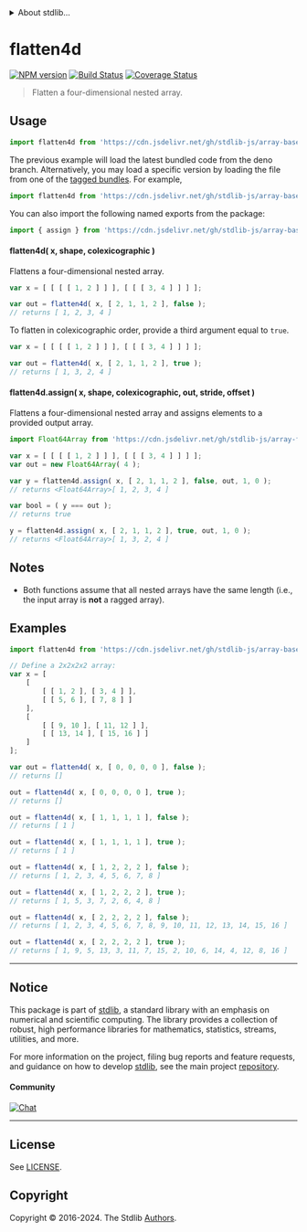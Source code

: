 <!--

@license Apache-2.0

Copyright (c) 2023 The Stdlib Authors.

Licensed under the Apache License, Version 2.0 (the "License");
you may not use this file except in compliance with the License.
You may obtain a copy of the License at

   http://www.apache.org/licenses/LICENSE-2.0

Unless required by applicable law or agreed to in writing, software
distributed under the License is distributed on an "AS IS" BASIS,
WITHOUT WARRANTIES OR CONDITIONS OF ANY KIND, either express or implied.
See the License for the specific language governing permissions and
limitations under the License.

-->


<details>
  <summary>
    About stdlib...
  </summary>
  <p>We believe in a future in which the web is a preferred environment for numerical computation. To help realize this future, we've built stdlib. stdlib is a standard library, with an emphasis on numerical and scientific computation, written in JavaScript (and C) for execution in browsers and in Node.js.</p>
  <p>The library is fully decomposable, being architected in such a way that you can swap out and mix and match APIs and functionality to cater to your exact preferences and use cases.</p>
  <p>When you use stdlib, you can be absolutely certain that you are using the most thorough, rigorous, well-written, studied, documented, tested, measured, and high-quality code out there.</p>
  <p>To join us in bringing numerical computing to the web, get started by checking us out on <a href="https://github.com/stdlib-js/stdlib">GitHub</a>, and please consider <a href="https://opencollective.com/stdlib">financially supporting stdlib</a>. We greatly appreciate your continued support!</p>
</details>

# flatten4d

[![NPM version][npm-image]][npm-url] [![Build Status][test-image]][test-url] [![Coverage Status][coverage-image]][coverage-url] <!-- [![dependencies][dependencies-image]][dependencies-url] -->

> Flatten a four-dimensional nested array.



<section class="usage">

## Usage

```javascript
import flatten4d from 'https://cdn.jsdelivr.net/gh/stdlib-js/array-base-flatten4d@deno/mod.js';
```
The previous example will load the latest bundled code from the deno branch. Alternatively, you may load a specific version by loading the file from one of the [tagged bundles](https://github.com/stdlib-js/array-base-flatten4d/tags). For example,

```javascript
import flatten4d from 'https://cdn.jsdelivr.net/gh/stdlib-js/array-base-flatten4d@v0.2.0-deno/mod.js';
```

You can also import the following named exports from the package:

```javascript
import { assign } from 'https://cdn.jsdelivr.net/gh/stdlib-js/array-base-flatten4d@deno/mod.js';
```

#### flatten4d( x, shape, colexicographic )

Flattens a four-dimensional nested array.

```javascript
var x = [ [ [ [ 1, 2 ] ] ], [ [ [ 3, 4 ] ] ] ];

var out = flatten4d( x, [ 2, 1, 1, 2 ], false );
// returns [ 1, 2, 3, 4 ]
```

To flatten in colexicographic order, provide a third argument equal to `true`.

```javascript
var x = [ [ [ [ 1, 2 ] ] ], [ [ [ 3, 4 ] ] ] ];

var out = flatten4d( x, [ 2, 1, 1, 2 ], true );
// returns [ 1, 3, 2, 4 ]
```

#### flatten4d.assign( x, shape, colexicographic, out, stride, offset )

Flattens a four-dimensional nested array and assigns elements to a provided output array.

```javascript
import Float64Array from 'https://cdn.jsdelivr.net/gh/stdlib-js/array-float64@deno/mod.js';

var x = [ [ [ [ 1, 2 ] ] ], [ [ [ 3, 4 ] ] ] ];
var out = new Float64Array( 4 );

var y = flatten4d.assign( x, [ 2, 1, 1, 2 ], false, out, 1, 0 );
// returns <Float64Array>[ 1, 2, 3, 4 ]

var bool = ( y === out );
// returns true

y = flatten4d.assign( x, [ 2, 1, 1, 2 ], true, out, 1, 0 );
// returns <Float64Array>[ 1, 3, 2, 4 ]
```

</section>

<!-- /.usage -->

<section class="notes">

## Notes

-   Both functions assume that all nested arrays have the same length (i.e., the input array is **not** a ragged array).

</section>

<!-- /.notes -->

<section class="examples">

## Examples

<!-- eslint no-undef: "error" -->

```javascript
import flatten4d from 'https://cdn.jsdelivr.net/gh/stdlib-js/array-base-flatten4d@deno/mod.js';

// Define a 2x2x2x2 array:
var x = [
    [
        [ [ 1, 2 ], [ 3, 4 ] ],
        [ [ 5, 6 ], [ 7, 8 ] ]
    ],
    [
        [ [ 9, 10 ], [ 11, 12 ] ],
        [ [ 13, 14 ], [ 15, 16 ] ]
    ]
];

var out = flatten4d( x, [ 0, 0, 0, 0 ], false );
// returns []

out = flatten4d( x, [ 0, 0, 0, 0 ], true );
// returns []

out = flatten4d( x, [ 1, 1, 1, 1 ], false );
// returns [ 1 ]

out = flatten4d( x, [ 1, 1, 1, 1 ], true );
// returns [ 1 ]

out = flatten4d( x, [ 1, 2, 2, 2 ], false );
// returns [ 1, 2, 3, 4, 5, 6, 7, 8 ]

out = flatten4d( x, [ 1, 2, 2, 2 ], true );
// returns [ 1, 5, 3, 7, 2, 6, 4, 8 ]

out = flatten4d( x, [ 2, 2, 2, 2 ], false );
// returns [ 1, 2, 3, 4, 5, 6, 7, 8, 9, 10, 11, 12, 13, 14, 15, 16 ]

out = flatten4d( x, [ 2, 2, 2, 2 ], true );
// returns [ 1, 9, 5, 13, 3, 11, 7, 15, 2, 10, 6, 14, 4, 12, 8, 16 ]
```

</section>

<!-- /.examples -->

<!-- Section for related `stdlib` packages. Do not manually edit this section, as it is automatically populated. -->

<section class="related">

</section>

<!-- /.related -->

<!-- Section for all links. Make sure to keep an empty line after the `section` element and another before the `/section` close. -->


<section class="main-repo" >

* * *

## Notice

This package is part of [stdlib][stdlib], a standard library with an emphasis on numerical and scientific computing. The library provides a collection of robust, high performance libraries for mathematics, statistics, streams, utilities, and more.

For more information on the project, filing bug reports and feature requests, and guidance on how to develop [stdlib][stdlib], see the main project [repository][stdlib].

#### Community

[![Chat][chat-image]][chat-url]

---

## License

See [LICENSE][stdlib-license].


## Copyright

Copyright &copy; 2016-2024. The Stdlib [Authors][stdlib-authors].

</section>

<!-- /.stdlib -->

<!-- Section for all links. Make sure to keep an empty line after the `section` element and another before the `/section` close. -->

<section class="links">

[npm-image]: http://img.shields.io/npm/v/@stdlib/array-base-flatten4d.svg
[npm-url]: https://npmjs.org/package/@stdlib/array-base-flatten4d

[test-image]: https://github.com/stdlib-js/array-base-flatten4d/actions/workflows/test.yml/badge.svg?branch=v0.2.0
[test-url]: https://github.com/stdlib-js/array-base-flatten4d/actions/workflows/test.yml?query=branch:v0.2.0

[coverage-image]: https://img.shields.io/codecov/c/github/stdlib-js/array-base-flatten4d/main.svg
[coverage-url]: https://codecov.io/github/stdlib-js/array-base-flatten4d?branch=main

<!--

[dependencies-image]: https://img.shields.io/david/stdlib-js/array-base-flatten4d.svg
[dependencies-url]: https://david-dm.org/stdlib-js/array-base-flatten4d/main

-->

[chat-image]: https://img.shields.io/gitter/room/stdlib-js/stdlib.svg
[chat-url]: https://app.gitter.im/#/room/#stdlib-js_stdlib:gitter.im

[stdlib]: https://github.com/stdlib-js/stdlib

[stdlib-authors]: https://github.com/stdlib-js/stdlib/graphs/contributors

[umd]: https://github.com/umdjs/umd
[es-module]: https://developer.mozilla.org/en-US/docs/Web/JavaScript/Guide/Modules

[deno-url]: https://github.com/stdlib-js/array-base-flatten4d/tree/deno
[deno-readme]: https://github.com/stdlib-js/array-base-flatten4d/blob/deno/README.md
[umd-url]: https://github.com/stdlib-js/array-base-flatten4d/tree/umd
[umd-readme]: https://github.com/stdlib-js/array-base-flatten4d/blob/umd/README.md
[esm-url]: https://github.com/stdlib-js/array-base-flatten4d/tree/esm
[esm-readme]: https://github.com/stdlib-js/array-base-flatten4d/blob/esm/README.md
[branches-url]: https://github.com/stdlib-js/array-base-flatten4d/blob/main/branches.md

[stdlib-license]: https://raw.githubusercontent.com/stdlib-js/array-base-flatten4d/main/LICENSE

</section>

<!-- /.links -->
